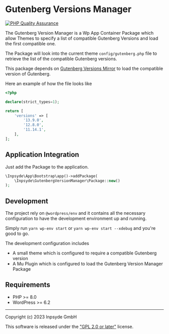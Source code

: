 # Gutenberg Versions Manager

[![PHP Quality Assurance](https://github.com/inpsyde/gutenberg-versions-manager/actions/workflows/php-qa.yml/badge.svg)](https://github.com/inpsyde/gutenberg-versions-manager/actions/workflows/php-qa.yml)

The Gutenberg Version Manager is a Wp App Container Package which allow Themes to specify a list of
compatible Gutenberg Versions and load the first compatible one.

The Package will look into the current theme `config/gutenberg.php` file to retrieve the list of the compatible Gutenberg
versions.

This package depends on [Gutenberg Versions Mirror](https://github.com/inpsyde/gutenberg-versions-mirror) to load the compatible version of Gutenberg.

Here an example of how the file looks like

```php
<?php

declare(strict_types=1);

return [
    'versions' => [
        '13.9.0',
        '12.8.0',
        '11.14.1',
    ],
];
```

## Application Integration

Just add the Package to the application.

```php
\Inpsyde\App\Bootstrap\app()->addPackage(
    \Inpsyde\GutenbergVersionManager\Package::new()
);
```

## Development

The project rely on `@wordpress/env` and it contains all the necessary configuration to have the development environment up and running.

Simply run `yarn wp-env start` or `yarn wp-env start --xdebug` and you're good to go.

The development configuration includes

- A small theme which is configured to require a compatible Gutenberg version
- A Mu Plugin which is configured to load the Gutenberg Version Manager Package

## Requirements

* PHP >= 8.0
* WordPress >= 6.2

---
Copyright (c) 2023 Inpsyde GmbH

This software is released under the ["GPL 2.0 or later"](LICENSE) license.
